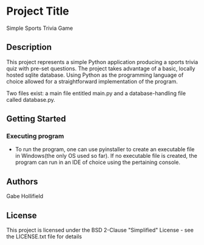 # Project Title
Simple Sports Trivia Game

## Description
This project represents a simple Python application producing a sports trivia quiz with pre-set
questions. The project takes advantage of a basic, locally hosted sqlite database. Using Python
as the programming language of choice allowed for a straightforward implementation of the program.

Two files exist: a main file entitled main.py and a database-handling file called database.py. 

## Getting Started
### Executing program
- To run the program, one can use pyinstaller to create an executable file in Windows(the only OS 
used so far). If no executable file is created, the program can run in an IDE of choice using
the pertaining console.

## Authors
Gabe Hollifield

## License
This project is licensed under the BSD 2-Clause "Simplified" License - see the LICENSE.txt file for details

